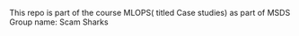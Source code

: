 This repo is part of the course MLOPS( titled Case studies) as part of MSDS
Group name: Scam Sharks
